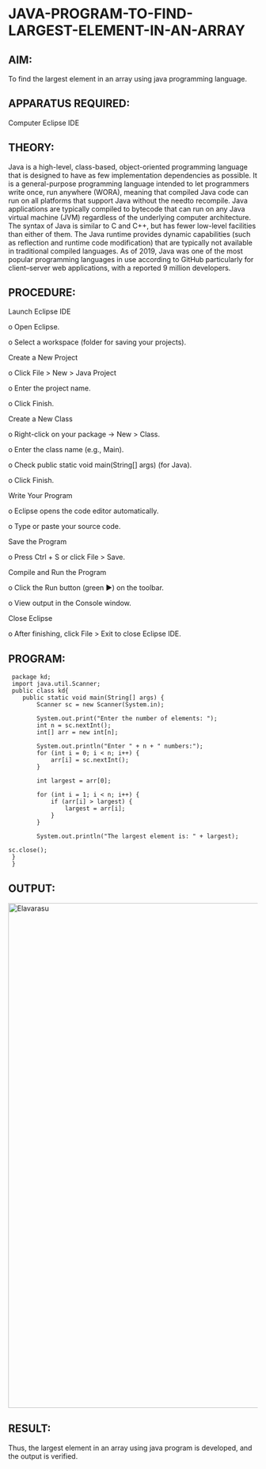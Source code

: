 # JAVA-PROGRAM-TO-FIND-LARGEST-ELEMENT-IN-AN-ARRAY

## AIM:
To find the largest element in an array using java programming language.

## APPARATUS REQUIRED:

Computer 
Eclipse IDE

## THEORY:

Java is a high-level, class-based, object-oriented programming language that is designed to have as few implementation dependencies as possible. It is a general-purpose programming language intended to let programmers write once, run anywhere (WORA), meaning that compiled Java code can run on all platforms that support Java without the needto recompile. Java applications are typically compiled to bytecode that can run on any Java virtual machine (JVM) regardless of the underlying computer architecture. The syntax of Java is similar to C and C++, but has fewer low-level facilities than either of them. The Java runtime provides dynamic capabilities (such as reflection and runtime code modification) that are typically not available in traditional compiled languages. As of 2019, Java was one of the most popular programming languages in use according to GitHub particularly for client–server web applications, with a reported 9 million developers.

## PROCEDURE:

Launch Eclipse IDE

o Open Eclipse.

o Select a workspace (folder for saving your projects).

Create a New Project

o Click File > New > Java Project

o Enter the project name.

o Click Finish.

Create a New Class 

o Right-click on your package → New > Class.

o Enter the class name (e.g., Main).

o Check public static void main(String[] args) (for Java).

o Click Finish.

Write Your Program

o Eclipse opens the code editor automatically.

o Type or paste your source code.

Save the Program

o Press Ctrl + S or click File > Save.

Compile and Run the Program

o Click the Run button (green ▶) on the toolbar.

o View output in the Console window.

Close Eclipse

o After finishing, click File > Exit to close Eclipse IDE.


## PROGRAM:
```
 package kd;
 import java.util.Scanner;
 public class kd{
    public static void main(String[] args) {
        Scanner sc = new Scanner(System.in);
        
        System.out.print("Enter the number of elements: ");
        int n = sc.nextInt();
        int[] arr = new int[n];
        
        System.out.println("Enter " + n + " numbers:");
        for (int i = 0; i < n; i++) {
            arr[i] = sc.nextInt();
        }
        
        int largest = arr[0];
        
        for (int i = 1; i < n; i++) {
            if (arr[i] > largest) {
                largest = arr[i];
            }
        }
        
        System.out.println("The largest element is: " + largest);
        
sc.close();
 }
 }
```
## OUTPUT:

<img width="1920" height="1020" alt="Elavarasu" src="https://github.com/user-attachments/assets/32232015-1918-4846-8370-8b8a179cd02b" />


## RESULT:

Thus, the largest element in an array using java program is developed, and the output is verified.


